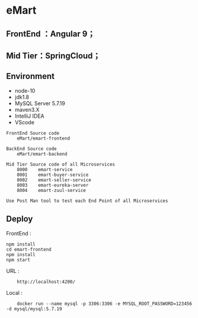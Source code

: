 # eMart

## FrontEnd ：Angular 9；
## Mid Tier：SpringCloud；

## Environment
- node-10
- jdk1.8
- MySQL Server 5.7.19
- maven3.X
- IntelliJ IDEA 
- VScode

```
FrontEnd Source code
    eMart/emart-frontend

BackEnd Source code
    eMart/emart-backend

Mid Tier Source code of all Microservices
    8000    emart-service
    8001    emart-buyer-service
    8002    emart-seller-service
    8003    emart-eureka-server
    8004    emart-zuul-service

Use Post Man tool to test each End Point of all Microservices
```

## Deploy

FrontEnd :

```
npm install
cd emart-frontend
npm install
npm start
```

URL :
```
    http://localhost:4200/
```
Local :
```
    docker run --name mysql -p 3306:3306 -e MYSQL_ROOT_PASSWORD=123456 -d mysql/mysql:5.7.19
```